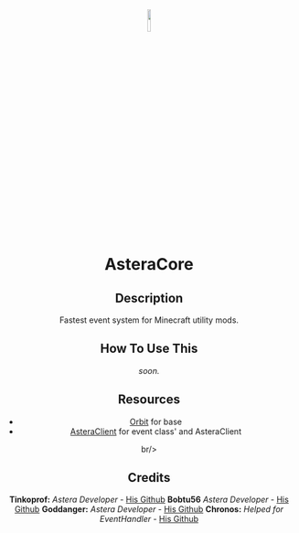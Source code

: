 <div align="center">
    <img src ="https://media.discordapp.net/attachments/1145722986410803291/1311748439096168498/image.png?ex=6749fc6e&is=6748aaee&hm=5d57e36b6008939584d07fe7d9fb7c35c4ca1eabf2f9c74b46c6d459df60ff93&=&format=webp&quality=lossless" width="10%" height="10%"/>

# AsteraCore
## Description
Fastest event system for Minecraft utility mods. 
## How To Use This
*soon.*
## Resources
- [Orbit](https://github.com/MeteorDevelopment/orbit) for base
- [AsteraClient](https://discord.gg/yMxcUfddsK) for event class' and AsteraClient

br/>

## Credits
**Tinkoprof:** *Astera Developer* - [His Github](https://github.com/Tinkoprof)
**Bobtu56** *Astera Developer* - [His Github](https://github.com/fakebobtu)
**Goddanger:** *Astera Developer* - [His Github](https://github.com/veroneco) 
**Chronos:** *Helped for EventHandler* - [His Github](https://github.com/ChronosMain)
